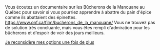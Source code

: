 ﻿Vous écoutez un documentaire sur les Bûcherons de la Manouane au Québec
pour savoir si vous pourriez apprendre à abattre du pain d'épice comme 
ils abattaient des épinettes. https://www.onf.ca/film/bucherons_de_la_manouane/
Vous ne trouvez pas de solution très concluante, mais vous êtes rempli 
d'admiration pour les bûcherons et d'espoir de voir des jours meilleurs.

[Je reconsidère mes options une fois de plus](../feu-de-camp.md)